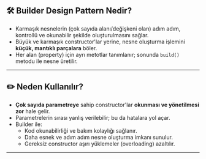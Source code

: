 ## 🛠️ **Builder Design Pattern Nedir?**

- Karmaşık nesnelerin (çok sayıda alanı/değişkeni olan) adım adım, kontrollü ve okunabilir şekilde oluşturulmasını sağlar.
- Büyük ve karmaşık constructor'lar yerine, nesne oluşturma işlemini **küçük, mantıklı parçalara** böler.
- Her alan (property) için ayrı metotlar tanımlanır; sonunda `build()` metodu ile nesne üretilir.

---

## ✏️ **Neden Kullanılır?**
- **Çok sayıda parametreye** sahip constructor'lar **okunması ve yönetilmesi zor** hale gelir.
- Parametrelerin sırası yanlış verilebilir; bu da hatalara yol açar.
- Builder ile:
  - Kod okunabilirliği ve bakım kolaylığı sağlanır.
  - Daha esnek ve adım adım nesne oluşturma imkanı sunulur.
  - Gereksiz constructor aşırı yüklemeler (overloading) azaltılır.

---